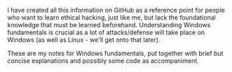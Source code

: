 I have created all this information on GitHub as a reference point for people who want to learn ethical hacking, just like me, but lack the foundational knowledge that must be learned beforehand. Understanding Windows fundamentals is crucial as a lot of attacks/defense will take place on Windows (as well as Linux - we'll get onto that later).

These are my notes for Windows fundamentals, put together with brief but concise explanations and possibly some code as accompaniment.
